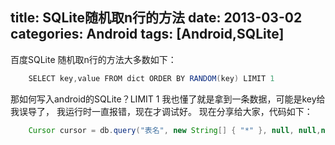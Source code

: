 title: SQLite随机取n行的方法
date: 2013-03-02
categories: Android
tags: [Android,SQLite]
---

百度SQLite 随机取n行的方法大多数如下：

```java
	SELECT key,value FROM dict ORDER BY RANDOM(key) LIMIT 1
```
那如何写入android的SQLite？LIMIT 1
我也懂了就是拿到一条数据，可能是key给我误导了，
我运行时一直报错，现在才调试好。
现在分享给大家，代码如下：

```java
	Cursor cursor = db.query("表名", new String[] { "*" }, null, null,null, null, "RANDOM()"); 
```
